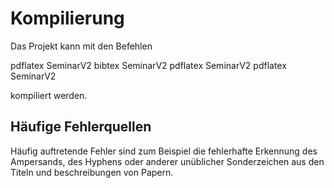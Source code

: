 # Kompilierung

Das Projekt kann mit den Befehlen

pdflatex SeminarV2
bibtex SeminarV2
pdflatex SeminarV2
pdflatex SeminarV2

kompiliert werden.

## Häufige Fehlerquellen

Häufig auftretende Fehler sind zum Beispiel die fehlerhafte Erkennung des Ampersands, des Hyphens oder anderer unüblicher Sonderzeichen aus den Titeln
und beschreibungen von Papern.